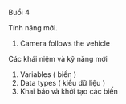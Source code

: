 Buổi 4

Tính năng mới.
1. Camera follows the vehicle


Các khái niệm và kỹ năng mới
1. Variables ( biến )
2. Data types ( kiểu dữ liệu )
3. Khai báo và khởi tạo các biến